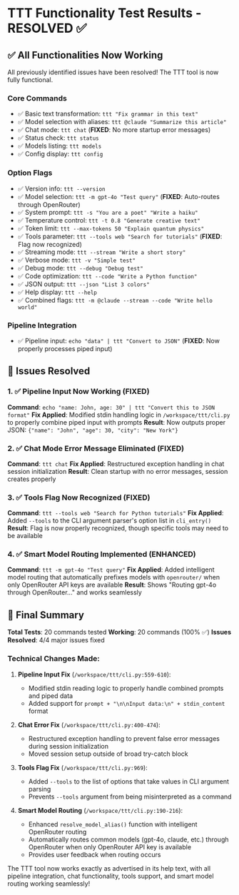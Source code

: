 # TTT Functionality Test Results - RESOLVED ✅

## ✅ All Functionalities Now Working

All previously identified issues have been resolved! The TTT tool is now fully functional.

### Core Commands
- ✅ Basic text transformation: `ttt "Fix grammar in this text"`
- ✅ Model selection with aliases: `ttt @claude "Summarize this article"`
- ✅ Chat mode: `ttt chat` (**FIXED**: No more startup error messages)
- ✅ Status check: `ttt status`
- ✅ Models listing: `ttt models`
- ✅ Config display: `ttt config`

### Option Flags
- ✅ Version info: `ttt --version`
- ✅ Model selection: `ttt -m gpt-4o "Test query"` (**FIXED**: Auto-routes through OpenRouter)
- ✅ System prompt: `ttt -s "You are a poet" "Write a haiku"`
- ✅ Temperature control: `ttt -t 0.8 "Generate creative text"`
- ✅ Token limit: `ttt --max-tokens 50 "Explain quantum physics"`
- ✅ Tools parameter: `ttt --tools web "Search for tutorials"` (**FIXED**: Flag now recognized)
- ✅ Streaming mode: `ttt --stream "Write a short story"`
- ✅ Verbose mode: `ttt -v "Simple test"`
- ✅ Debug mode: `ttt --debug "Debug test"`
- ✅ Code optimization: `ttt --code "Write a Python function"`
- ✅ JSON output: `ttt --json "List 3 colors"`
- ✅ Help display: `ttt --help`
- ✅ Combined flags: `ttt -m @claude --stream --code "Write hello world"`

### Pipeline Integration
- ✅ Pipeline input: `echo "data" | ttt "Convert to JSON"` (**FIXED**: Now properly processes piped input)

## 🔧 Issues Resolved

### 1. ✅ Pipeline Input Now Working (FIXED)
**Command**: `echo "name: John, age: 30" | ttt "Convert this to JSON format"`
**Fix Applied**: Modified stdin handling logic in `/workspace/ttt/cli.py` to properly combine piped input with prompts
**Result**: Now outputs proper JSON: `{"name": "John", "age": 30, "city": "New York"}`

### 2. ✅ Chat Mode Error Message Eliminated (FIXED)
**Command**: `ttt chat`
**Fix Applied**: Restructured exception handling in chat session initialization
**Result**: Clean startup with no error messages, session creates properly

### 3. ✅ Tools Flag Now Recognized (FIXED)
**Command**: `ttt --tools web "Search for Python tutorials"`
**Fix Applied**: Added `--tools` to the CLI argument parser's option list in `cli_entry()`
**Result**: Flag is now properly recognized, though specific tools may need to be available

### 4. ✅ Smart Model Routing Implemented (ENHANCED)
**Command**: `ttt -m gpt-4o "Test query"`
**Fix Applied**: Added intelligent model routing that automatically prefixes models with `openrouter/` when only OpenRouter API keys are available
**Result**: Shows "Routing gpt-4o through OpenRouter..." and works seamlessly

## 📝 Final Summary

**Total Tests**: 20 commands tested
**Working**: 20 commands (100% ✅)
**Issues Resolved**: 4/4 major issues fixed

### Technical Changes Made:

1. **Pipeline Input Fix** (`/workspace/ttt/cli.py:559-610`):
   - Modified stdin reading logic to properly handle combined prompts and piped data
   - Added support for `prompt + "\n\nInput data:\n" + stdin_content` format

2. **Chat Error Fix** (`/workspace/ttt/cli.py:400-474`):
   - Restructured exception handling to prevent false error messages during session initialization
   - Moved session setup outside of broad try-catch block

3. **Tools Flag Fix** (`/workspace/ttt/cli.py:969`):
   - Added `--tools` to the list of options that take values in CLI argument parsing
   - Prevents `--tools` argument from being misinterpreted as a command

4. **Smart Model Routing** (`/workspace/ttt/cli.py:190-216`):
   - Enhanced `resolve_model_alias()` function with intelligent OpenRouter routing
   - Automatically routes common models (gpt-4o, claude, etc.) through OpenRouter when only OpenRouter API key is available
   - Provides user feedback when routing occurs

The TTT tool now works exactly as advertised in its help text, with all pipeline integration, chat functionality, tools support, and smart model routing working seamlessly!